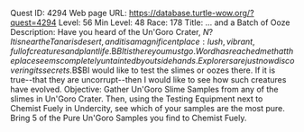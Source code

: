 Quest ID: 4294
Web page URL: https://database.turtle-wow.org/?quest=4294
Level: 56
Min Level: 48
Race: 178
Title: ... and a Batch of Ooze
Description: Have you heard of the Un'Goro Crater, $N? It is near the Tanaris desert, and it is a magnificent place: lush, vibrant, full of creatures and plant life.$B$BIt is there you must go. Word has reached me that the place seems completely untainted by outside hands. Explorers are just now discovering its secrets.$B$BI would like to test the slimes or oozes there. If it is true--that they are uncorrupt--then I would like to see how such creatures have evolved.
Objective: Gather Un'Goro Slime Samples from any of the slimes in Un'Goro Crater. Then, using the Testing Equipment next to Chemist Fuely in Undercity, see which of your samples are the most pure. Bring 5 of the Pure Un'Goro Samples you find to Chemist Fuely.
